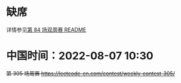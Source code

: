 # 缺席

详情参见[第 84 场双周赛 README](https://github.com/BIAOXYZ/variousCodes/blob/master/_CodeTopics/LeetCode_contest/biweekly/biweekly2022/84-absent-10-bj/README.md)

# 中国时间：2022-08-07 10:30

~~第 305 场周赛 https://leetcode-cn.com/contest/weekly-contest-305/~~
